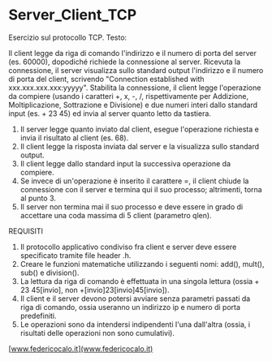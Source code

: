 # Server_Client_TCP

Esercizio sul protocollo TCP. Testo:

Il client legge da riga di comando l'indirizzo e il numero di porta del server (es. 60000), dopodiché richiede la connessione al server.
Ricevuta la connessione, il server visualizza sullo standard output l'indirizzo e il numero di porta del client, scrivendo "Connection established with xxx.xxx.xxx.xxx:yyyyy".
Stabilita la connessione, il client legge l'operazione da compiere (usando i caratteri +, x, -, /, rispettivamente per Addizione, Moltiplicazione, Sottrazione e Divisione) e due numeri interi dallo standard input (es. + 23 45) ed invia al server quanto letto da tastiera.
  
  1. Il server legge quanto inviato dal client, esegue l'operazione richiesta e invia il risultato al client (es. 68).
  2. Il client legge la risposta inviata dal server e la visualizza sullo standard output.
  3. Il client legge dallo standard input la successiva operazione da compiere.
  4. Se invece di un'operazione è inserito il carattere =, il client chiude la connessione con il server e termina qui il suo processo; altrimenti, torna al punto 3.
  5. Il server non termina mai il suo processo e deve essere in grado di accettare una coda massima di 5 client (parametro qlen).

REQUISITI

  1. Il protocollo applicativo condiviso fra client e server deve essere specificato tramite file header .h.
  2. Creare le funzioni matematiche utilizzando i seguenti nomi: add(), mult(), sub() e division().
  3. La lettura da riga di comando è effettuata in una singola lettura (ossia + 23 45[invio], non +[invio]23[invio]45[invio]).
  4. Il client e il server devono potersi avviare senza parametri passati da riga di comando, ossia useranno un indirizzo ip e numero di porta predefiniti.
  5. Le operazioni sono da intendersi indipendenti l'una dall'altra (ossia, i risultati delle operazioni non sono cumulativi).


[www.federicocalo.it](www.federicocalo.it)
